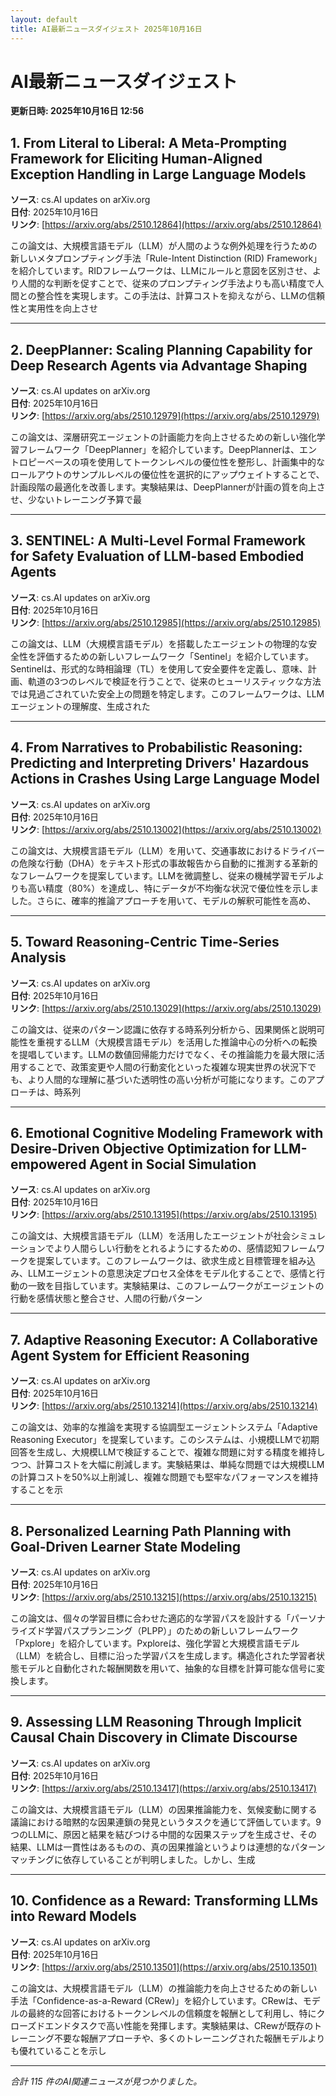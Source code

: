 ```yaml
---
layout: default
title: AI最新ニュースダイジェスト 2025年10月16日
---
```


# AI最新ニュースダイジェスト
**更新日時: 2025年10月16日 12:56**

## 1. From Literal to Liberal: A Meta-Prompting Framework for Eliciting Human-Aligned Exception Handling in Large Language Models

**ソース**: cs.AI updates on arXiv.org  
**日付**: 2025年10月16日  
**リンク**: [https://arxiv.org/abs/2510.12864](https://arxiv.org/abs/2510.12864)  

この論文は、大規模言語モデル（LLM）が人間のような例外処理を行うための新しいメタプロンプティング手法「Rule-Intent Distinction (RID) Framework」を紹介しています。RIDフレームワークは、LLMにルールと意図を区別させ、より人間的な判断を促すことで、従来のプロンプティング手法よりも高い精度で人間との整合性を実現します。この手法は、計算コストを抑えながら、LLMの信頼性と実用性を向上させ  

---

## 2. DeepPlanner: Scaling Planning Capability for Deep Research Agents via Advantage Shaping

**ソース**: cs.AI updates on arXiv.org  
**日付**: 2025年10月16日  
**リンク**: [https://arxiv.org/abs/2510.12979](https://arxiv.org/abs/2510.12979)  

この論文は、深層研究エージェントの計画能力を向上させるための新しい強化学習フレームワーク「DeepPlanner」を紹介しています。DeepPlannerは、エントロピーベースの項を使用してトークンレベルの優位性を整形し、計画集中的なロールアウトのサンプルレベルの優位性を選択的にアップウェイトすることで、計画段階の最適化を改善します。実験結果は、DeepPlannerが計画の質を向上させ、少ないトレーニング予算で最  

---

## 3. SENTINEL: A Multi-Level Formal Framework for Safety Evaluation of LLM-based Embodied Agents

**ソース**: cs.AI updates on arXiv.org  
**日付**: 2025年10月16日  
**リンク**: [https://arxiv.org/abs/2510.12985](https://arxiv.org/abs/2510.12985)  

この論文は、LLM（大規模言語モデル）を搭載したエージェントの物理的な安全性を評価するための新しいフレームワーク「Sentinel」を紹介しています。Sentinelは、形式的な時相論理（TL）を使用して安全要件を定義し、意味、計画、軌道の3つのレベルで検証を行うことで、従来のヒューリスティックな方法では見過ごされていた安全上の問題を特定します。このフレームワークは、LLMエージェントの理解度、生成された  

---

## 4. From Narratives to Probabilistic Reasoning: Predicting and Interpreting Drivers' Hazardous Actions in Crashes Using Large Language Model

**ソース**: cs.AI updates on arXiv.org  
**日付**: 2025年10月16日  
**リンク**: [https://arxiv.org/abs/2510.13002](https://arxiv.org/abs/2510.13002)  

この論文は、大規模言語モデル（LLM）を用いて、交通事故におけるドライバーの危険な行動（DHA）をテキスト形式の事故報告から自動的に推測する革新的なフレームワークを提案しています。LLMを微調整し、従来の機械学習モデルよりも高い精度（80%）を達成し、特にデータが不均衡な状況で優位性を示しました。さらに、確率的推論アプローチを用いて、モデルの解釈可能性を高め、  

---

## 5. Toward Reasoning-Centric Time-Series Analysis

**ソース**: cs.AI updates on arXiv.org  
**日付**: 2025年10月16日  
**リンク**: [https://arxiv.org/abs/2510.13029](https://arxiv.org/abs/2510.13029)  

この論文は、従来のパターン認識に依存する時系列分析から、因果関係と説明可能性を重視するLLM（大規模言語モデル）を活用した推論中心の分析への転換を提唱しています。LLMの数値回帰能力だけでなく、その推論能力を最大限に活用することで、政策変更や人間の行動変化といった複雑な現実世界の状況下でも、より人間的な理解に基づいた透明性の高い分析が可能になります。このアプローチは、時系列  

---

## 6. Emotional Cognitive Modeling Framework with Desire-Driven Objective Optimization for LLM-empowered Agent in Social Simulation

**ソース**: cs.AI updates on arXiv.org  
**日付**: 2025年10月16日  
**リンク**: [https://arxiv.org/abs/2510.13195](https://arxiv.org/abs/2510.13195)  

この論文は、大規模言語モデル（LLM）を活用したエージェントが社会シミュレーションでより人間らしい行動をとれるようにするための、感情認知フレームワークを提案しています。このフレームワークは、欲求生成と目標管理を組み込み、LLMエージェントの意思決定プロセス全体をモデル化することで、感情と行動の一致を目指しています。実験結果は、このフレームワークがエージェントの行動を感情状態と整合させ、人間の行動パターン  

---

## 7. Adaptive Reasoning Executor: A Collaborative Agent System for Efficient Reasoning

**ソース**: cs.AI updates on arXiv.org  
**日付**: 2025年10月16日  
**リンク**: [https://arxiv.org/abs/2510.13214](https://arxiv.org/abs/2510.13214)  

この論文は、効率的な推論を実現する協調型エージェントシステム「Adaptive Reasoning Executor」を提案しています。このシステムは、小規模LLMで初期回答を生成し、大規模LLMで検証することで、複雑な問題に対する精度を維持しつつ、計算コストを大幅に削減します。実験結果は、単純な問題では大規模LLMの計算コストを50%以上削減し、複雑な問題でも堅牢なパフォーマンスを維持することを示  

---

## 8. Personalized Learning Path Planning with Goal-Driven Learner State Modeling

**ソース**: cs.AI updates on arXiv.org  
**日付**: 2025年10月16日  
**リンク**: [https://arxiv.org/abs/2510.13215](https://arxiv.org/abs/2510.13215)  

この論文は、個々の学習目標に合わせた適応的な学習パスを設計する「パーソナライズド学習パスプランニング（PLPP）」のための新しいフレームワーク「Pxplore」を紹介しています。Pxploreは、強化学習と大規模言語モデル（LLM）を統合し、目標に沿った学習パスを生成します。構造化された学習者状態モデルと自動化された報酬関数を用いて、抽象的な目標を計算可能な信号に変換します。  

---

## 9. Assessing LLM Reasoning Through Implicit Causal Chain Discovery in Climate Discourse

**ソース**: cs.AI updates on arXiv.org  
**日付**: 2025年10月16日  
**リンク**: [https://arxiv.org/abs/2510.13417](https://arxiv.org/abs/2510.13417)  

この論文は、大規模言語モデル（LLM）の因果推論能力を、気候変動に関する議論における暗黙的な因果連鎖の発見というタスクを通じて評価しています。9つのLLMに、原因と結果を結びつける中間的な因果ステップを生成させ、その結果、LLMは一貫性はあるものの、真の因果推論というよりは連想的なパターンマッチングに依存していることが判明しました。しかし、生成  

---

## 10. Confidence as a Reward: Transforming LLMs into Reward Models

**ソース**: cs.AI updates on arXiv.org  
**日付**: 2025年10月16日  
**リンク**: [https://arxiv.org/abs/2510.13501](https://arxiv.org/abs/2510.13501)  

この論文は、大規模言語モデル（LLM）の推論能力を向上させるための新しい手法「Confidence-as-a-Reward (CRew)」を紹介しています。CRewは、モデルの最終的な回答におけるトークンレベルの信頼度を報酬として利用し、特にクローズドエンドタスクで高い性能を発揮します。実験結果は、CRewが既存のトレーニング不要な報酬アプローチや、多くのトレーニングされた報酬モデルよりも優れていることを示し  

---

*合計 115 件のAI関連ニュースが見つかりました。*
